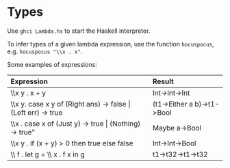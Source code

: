 # Types
Use `ghci Lambda.hs` to start the Haskell interpreter.

To infer types of a given lambda expression, use the function `hocuspocus`, e.g. `hocuspocus "\\x . x"`.

Some examples of expressions:

| Expression 							   |        Result                  |
| :--------------------------------------------------------------- | :----------------------------- |
| \\\\x y . x + y						   | Int->Int->Int                  |
| \\\\x y. case x y of (Right ans) -> false \| (Left err) -> true  | (t1->Either a b)->t1->Bool |
| \\\\x . case x of (Just y) -> true \| (Nothing) -> true"         | Maybe a->Bool            |
| \\\\x y . if (x + y) > 0 then true else false 		           | Int->Int->Bool             |
| \\\\ f . let g = \\\\ x . f x in g                                 | t1->t32->t1->t32             |
